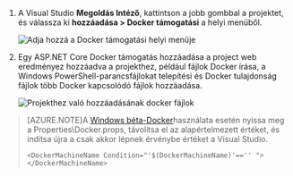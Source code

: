 1. A Visual Studio **Megoldás Intéző**, kattintson a jobb gombbal a projektet, és válassza ki **hozzáadása > Docker támogatási** a helyi menüből.

    ![Adja hozzá a Docker támogatási helyi menüje](media/vs-azure-tools-docker-add-docker-support/docker-support-context-menu.png)

1. Egy ASP.NET Core Docker támogatás hozzáadása a project web eredményez hozzáadva a projekthez, például fájlok Docker írása, a Windows PowerShell-parancsfájlokat telepítési és Docker tulajdonság fájlok több Docker kapcsolódó fájlok hozzáadása. 

    ![Projekthez való hozzáadásának docker fájlok](media/vs-azure-tools-docker-add-docker-support/docker-files-added.png)
    
> [AZURE.NOTE]A [Windows béta-Docker](https://beta.docker.com)használata esetén nyissa meg a Properties\Docker.props, távolítsa el az alapértelmezett értéket, és indítsa újra a csak akkor lépnek érvénybe értéket a Visual Studio.
> 
> ```
> <DockerMachineName Condition="'$(DockerMachineName)'=='' "></DockerMachineName>
> ```

